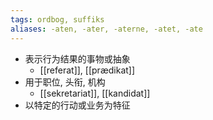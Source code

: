 ```yaml
---
tags: ordbog, suffiks
aliases: -aten, -ater, -aterne, -atet, -ate
---
```


- 表示行为结果的事物或抽象
	- [[referat]], [[prædikat]]
- 用于职位, 头衔, 机构
	- [[sekretariat]], [[kandidat]]
- 以特定的行动或业务为特征